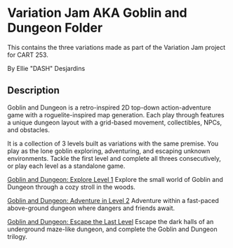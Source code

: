 # Variation Jam AKA Goblin and Dungeon Folder

This contains the three variations made as part of the Variation Jam project for CART 253.

By Ellie "DASH" Desjardins

## Description

Goblin and Dungeon is a retro-inspired 2D top-down action-adventure game with a roguelite-inspired map generation. Each play through features a unique dungeon layout with a grid-based movement, collectibles, NPCs, and obstacles.

It is a collection of 3 levels built as variations with the same premise. You play as the lone goblin exploring, adventuring, and escaping unknown environments. Tackle the first level and complete all threes consecutively, or play each level as a standalone game.

[Goblin and Dungeon: Explore Level 1](https://dash-design.github.io/CART-253/topics/assignments/variation-jam/variation-jam-1/)
Explore the small world of Goblin and Dungeon through a cozy stroll in the woods.

[Goblin and Dungeon: Adventure in Level 2](https://dash-design.github.io/CART-253/topics/assignments/variation-jam/variation-jam-2/)
Adventure within a fast-paced above-ground dungeon where dangers and friends await.

[Goblin and Dungeon: Escape the Last Level](https://dash-design.github.io/CART-253/topics/assignments/variation-jam/variation-jam-3/)
Escape the dark halls of an underground maze-like dungeon, and complete the Goblin and Dungeon trilogy.





